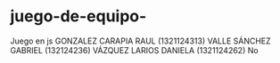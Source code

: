 # juego-de-equipo-
Juego en js
GONZALEZ CARAPIA RAUL (1321124313)
VALLE SÁNCHEZ GABRIEL (132124236)
VÁZQUEZ LARIOS DANIELA (1321124262)
No
